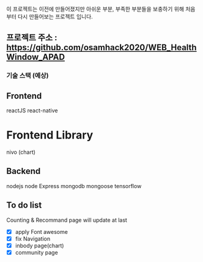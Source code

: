 이 프로젝트는 이전에 만들어졌지만 아쉬운 부분, 부족한 부분들을 보충하기 위해 처음부터 다시 만들어보는 프로젝트 입니다.

## 프로젝트 주소 : https://github.com/osamhack2020/WEB_HealthWindow_APAD

### 기술 스택 (예상)

## Frontend

reactJS
react-native

# Frontend Library

nivo (chart)

## Backend

nodejs
node Express
mongodb
mongoose
tensorflow

## To do list

Counting & Recommand page will update at last

- [x] apply Font awesome
- [x] fix Navigation
- [x] inbody page(chart)
- [x] community page
